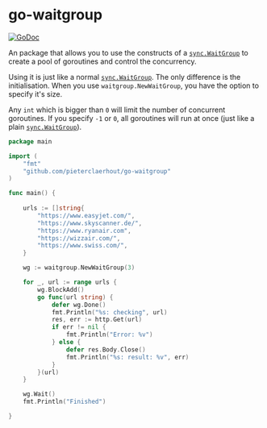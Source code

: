 # go-waitgroup

[![GoDoc](https://godoc.org/github.com/pieterclaerhout/go-waitgroup?status.png)](https://godoc.org/github.com/pieterclaerhout/go-waitgroup)

An package that allows you to use the constructs of a [`sync.WaitGroup`](https://golang.org/pkg/sync/#WaitGroup) to
create a pool of goroutines and control the concurrency.

Using it is just like a normal [`sync.WaitGroup`](https://golang.org/pkg/sync/#WaitGroup). The only difference is the initialisation. When you use `waitgroup.NewWaitGroup`, you have the option to specify it's size.

Any `int` which is bigger than `0` will limit the number of concurrent goroutines. If you specify `-1` or `0`, all goroutines will run at once (just like a plain [`sync.WaitGroup`](https://golang.org/pkg/sync/#WaitGroup)).

```go
package main

import (
    "fmt"
    "github.com/pieterclaerhout/go-waitgroup"
)

func main() {
    
    urls := []string{
        "https://www.easyjet.com/",
        "https://www.skyscanner.de/",
        "https://www.ryanair.com",
        "https://wizzair.com/",
        "https://www.swiss.com/",
    }

    wg := waitgroup.NewWaitGroup(3)

    for _, url := range urls {
        wg.BlockAdd()
        go func(url string) {
            defer wg.Done()
            fmt.Println("%s: checking", url)
            res, err := http.Get(url)
            if err != nil {
                fmt.Println("Error: %v")
            } else {
                defer res.Body.Close()
                fmt.Println("%s: result: %v", err)
            }
        }(url)
    }

    wg.Wait()
    fmt.Println("Finished")

}
```
